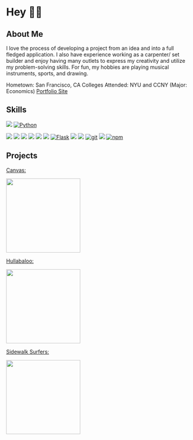 # Hey 👋🏼

## About Me

<p>I love the process of developing a project from an idea and into a full fledged application. I also have experience working as a carpenter/ set builder and enjoy having many outlets to express my creativity and utilize my problem-solving skills. For fun, my hobbies are playing musical instruments, sports, and drawing.</p>
Hometown:    San Francisco, CA
Colleges Attended:    NYU and CCNY (Major: Economics)
<a href="http://www.oweniwamasa.com/">Portfolio Site</a>

## Skills

<a href="https://developer.mozilla.org/en-US/docs/Web/JavaScript"><img src="https://img.shields.io/badge/-JavaScript-F7DF1E?logo=JavaScript&logoColor=333333" /></a>
<a href="https://www.python.org/"><img alt="Python" src="https://img.shields.io/badge/-Python-3776AB?style=flat-square&logo=Python&logoColor=white&" /></a>


<a href="https://reactjs.org/"><img src="https://img.shields.io/badge/-React-61DAFB?logo=React&logoColor=333333" /></a>
<a href="https://redux.js.org/"><img src="https://img.shields.io/badge/-Redux-764ABC?logo=Redux" /></a>
<a href="https://developer.mozilla.org/en-US/docs/Web/CSS"><img src="https://img.shields.io/badge/-CSS3-1572B6?logo=CSS3" /></a>
<a href="https://developer.mozilla.org/en-US/docs/Web/HTML"><img src="https://img.shields.io/badge/-HTML5-E34F26?logo=HTML5&logoColor=ffffff" /></a>
<a href="https://www.postgresql.org/"><img src="https://img.shields.io/badge/-PostgreSQL-336791?logo=PostgreSQL" /></a>
<a href="https://sequelize.org/"><img src="https://img.shields.io/badge/-Sequelize-039BE5" /></a>
<a href="https://flask.palletsprojects.com/en/1.1.x/"><img alt="Flask" src="https://img.shields.io/badge/-Flask-000000?style=flat-square&logo=Flask&logoColor=white" /></a>
<a href=https://www.sqlalchemy.org/><img src="https://img.shields.io/badge/-SQLAlchemy-red" /></a>
<a href="https://www.npmjs.com/package/express"><img src="https://img.shields.io/badge/-Express.js-000000?logo=Express" /></a>
<a href="#"><img alt="git" src="https://img.shields.io/badge/-Git-F05032?style=flat-square&logo=git&logoColor=white" /></a>
<a href=https://docs.docker.com//><img src="https://img.shields.io/badge/-Docker-blue" /></a>
<a href="https://www.npmjs.com/"><img alt="npm" src="https://img.shields.io/badge/-NPM-CB3837?style=flat-square&logo=npm&logoColor=white" /></a>

## Projects

<a align='left' href='https://canvas-proj.herokuapp.com/'>Canvas:
  <p align='left'>
  <img src='https://i.imgur.com/0Szj0Wh.png' width='200px' >
</p></a>

<a align='left' href='https://hullabaloo-podcasts.herokuapp.com/'>Hullabaloo: 
<p align='left'>
  <img src='https://i.imgur.com/N8RoYl1.png' width='200px' >
</p>
</a>

<a align='left' href='https://sidewalk-surfers.herokuapp.com/'>Sidewalk Surfers:
<p align='left'>
  <img src='https://i.imgur.com/2y2FmRJ.png' width='200px' >
</p>
</a>
